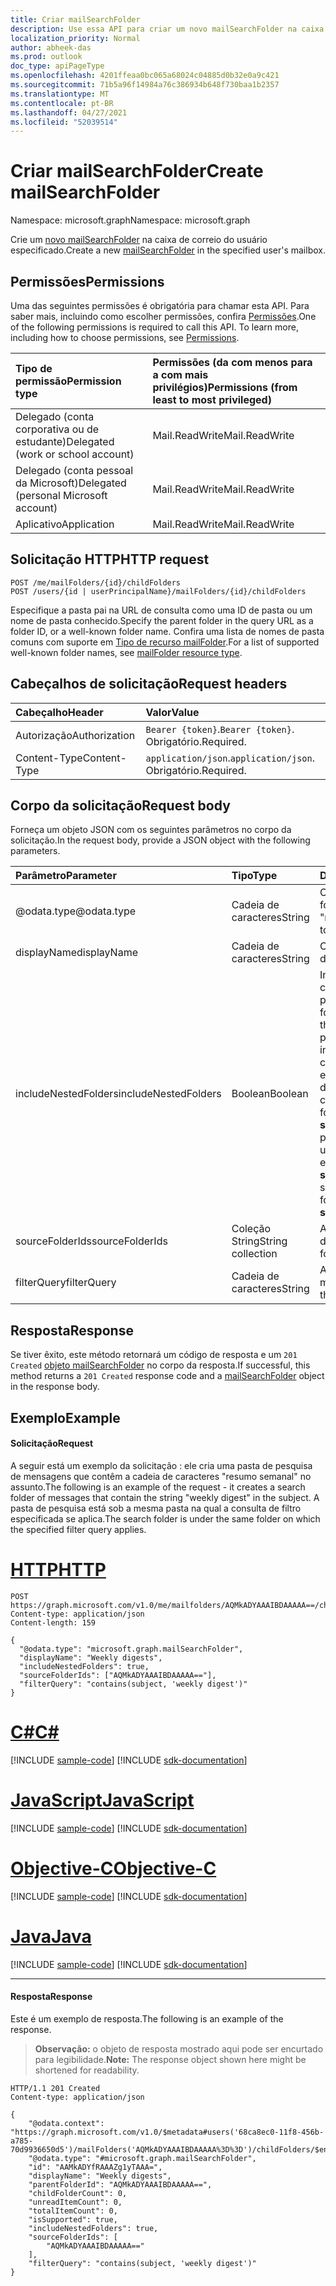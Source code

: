 ```yaml
---
title: Criar mailSearchFolder
description: Use essa API para criar um novo mailSearchFolder na caixa de correio do usuário especificado.
localization_priority: Normal
author: abheek-das
ms.prod: outlook
doc_type: apiPageType
ms.openlocfilehash: 4201ffeaa0bc065a68024c04885d0b32e0a9c421
ms.sourcegitcommit: 71b5a96f14984a76c386934b648f730baa1b2357
ms.translationtype: MT
ms.contentlocale: pt-BR
ms.lasthandoff: 04/27/2021
ms.locfileid: "52039514"
---
```

# <a name="create-mailsearchfolder"></a><span data-ttu-id="3a3d9-103">Criar mailSearchFolder</span><span class="sxs-lookup"><span data-stu-id="3a3d9-103">Create mailSearchFolder</span></span>

<span data-ttu-id="3a3d9-104">Namespace: microsoft.graph</span><span class="sxs-lookup"><span data-stu-id="3a3d9-104">Namespace: microsoft.graph</span></span>

<span data-ttu-id="3a3d9-105">Crie um [novo mailSearchFolder](../resources/mailsearchfolder.md) na caixa de correio do usuário especificado.</span><span class="sxs-lookup"><span data-stu-id="3a3d9-105">Create a new [mailSearchFolder](../resources/mailsearchfolder.md) in the specified user's mailbox.</span></span>

## <a name="permissions"></a><span data-ttu-id="3a3d9-106">Permissões</span><span class="sxs-lookup"><span data-stu-id="3a3d9-106">Permissions</span></span>

<span data-ttu-id="3a3d9-p101">Uma das seguintes permissões é obrigatória para chamar esta API. Para saber mais, incluindo como escolher permissões, confira [Permissões](/graph/permissions-reference).</span><span class="sxs-lookup"><span data-stu-id="3a3d9-p101">One of the following permissions is required to call this API. To learn more, including how to choose permissions, see [Permissions](/graph/permissions-reference).</span></span>

| <span data-ttu-id="3a3d9-109">Tipo de permissão</span><span class="sxs-lookup"><span data-stu-id="3a3d9-109">Permission type</span></span> | <span data-ttu-id="3a3d9-110">Permissões (da com menos para a com mais privilégios)</span><span class="sxs-lookup"><span data-stu-id="3a3d9-110">Permissions (from least to most privileged)</span></span> |
|:----------------|:--------------------------------------------|
|<span data-ttu-id="3a3d9-111">Delegado (conta corporativa ou de estudante)</span><span class="sxs-lookup"><span data-stu-id="3a3d9-111">Delegated (work or school account)</span></span> | <span data-ttu-id="3a3d9-112">Mail.ReadWrite</span><span class="sxs-lookup"><span data-stu-id="3a3d9-112">Mail.ReadWrite</span></span>    |
|<span data-ttu-id="3a3d9-113">Delegado (conta pessoal da Microsoft)</span><span class="sxs-lookup"><span data-stu-id="3a3d9-113">Delegated (personal Microsoft account)</span></span> | <span data-ttu-id="3a3d9-114">Mail.ReadWrite</span><span class="sxs-lookup"><span data-stu-id="3a3d9-114">Mail.ReadWrite</span></span>    |
|<span data-ttu-id="3a3d9-115">Aplicativo</span><span class="sxs-lookup"><span data-stu-id="3a3d9-115">Application</span></span> | <span data-ttu-id="3a3d9-116">Mail.ReadWrite</span><span class="sxs-lookup"><span data-stu-id="3a3d9-116">Mail.ReadWrite</span></span> |

## <a name="http-request"></a><span data-ttu-id="3a3d9-117">Solicitação HTTP</span><span class="sxs-lookup"><span data-stu-id="3a3d9-117">HTTP request</span></span>

<!-- { "blockType": "ignored" } -->

```http
POST /me/mailFolders/{id}/childFolders
POST /users/{id | userPrincipalName}/mailFolders/{id}/childFolders
```

<span data-ttu-id="3a3d9-118">Especifique a pasta pai na URL de consulta como uma ID de pasta ou um nome de pasta conhecido.</span><span class="sxs-lookup"><span data-stu-id="3a3d9-118">Specify the parent folder in the query URL as a folder ID, or a well-known folder name.</span></span> <span data-ttu-id="3a3d9-119">Confira uma lista de nomes de pasta comuns com suporte em [Tipo de recurso mailFolder](../resources/mailfolder.md).</span><span class="sxs-lookup"><span data-stu-id="3a3d9-119">For a list of supported well-known folder names, see [mailFolder resource type](../resources/mailfolder.md).</span></span>

## <a name="request-headers"></a><span data-ttu-id="3a3d9-120">Cabeçalhos de solicitação</span><span class="sxs-lookup"><span data-stu-id="3a3d9-120">Request headers</span></span>

| <span data-ttu-id="3a3d9-121">Cabeçalho</span><span class="sxs-lookup"><span data-stu-id="3a3d9-121">Header</span></span> | <span data-ttu-id="3a3d9-122">Valor</span><span class="sxs-lookup"><span data-stu-id="3a3d9-122">Value</span></span> |
|:-------|:------|
| <span data-ttu-id="3a3d9-123">Autorização</span><span class="sxs-lookup"><span data-stu-id="3a3d9-123">Authorization</span></span> | <span data-ttu-id="3a3d9-124">`Bearer {token}`.</span><span class="sxs-lookup"><span data-stu-id="3a3d9-124">`Bearer {token}`.</span></span> <span data-ttu-id="3a3d9-125">Obrigatório.</span><span class="sxs-lookup"><span data-stu-id="3a3d9-125">Required.</span></span> |
| <span data-ttu-id="3a3d9-126">Content-Type</span><span class="sxs-lookup"><span data-stu-id="3a3d9-126">Content-Type</span></span> | <span data-ttu-id="3a3d9-127">`application/json`.</span><span class="sxs-lookup"><span data-stu-id="3a3d9-127">`application/json`.</span></span> <span data-ttu-id="3a3d9-128">Obrigatório.</span><span class="sxs-lookup"><span data-stu-id="3a3d9-128">Required.</span></span> |

## <a name="request-body"></a><span data-ttu-id="3a3d9-129">Corpo da solicitação</span><span class="sxs-lookup"><span data-stu-id="3a3d9-129">Request body</span></span>

<span data-ttu-id="3a3d9-130">Forneça um objeto JSON com os seguintes parâmetros no corpo da solicitação.</span><span class="sxs-lookup"><span data-stu-id="3a3d9-130">In the request body, provide a JSON object with the following parameters.</span></span>

| <span data-ttu-id="3a3d9-131">Parâmetro</span><span class="sxs-lookup"><span data-stu-id="3a3d9-131">Parameter</span></span> | <span data-ttu-id="3a3d9-132">Tipo</span><span class="sxs-lookup"><span data-stu-id="3a3d9-132">Type</span></span> | <span data-ttu-id="3a3d9-133">Descrição</span><span class="sxs-lookup"><span data-stu-id="3a3d9-133">Description</span></span> |
|:----------|:-----|:------------|
| <span data-ttu-id="3a3d9-134">@odata.type</span><span class="sxs-lookup"><span data-stu-id="3a3d9-134">@odata.type</span></span> | <span data-ttu-id="3a3d9-135">Cadeia de caracteres</span><span class="sxs-lookup"><span data-stu-id="3a3d9-135">String</span></span> | <span data-ttu-id="3a3d9-136">O tipo de pasta a ser criada.</span><span class="sxs-lookup"><span data-stu-id="3a3d9-136">The type of folder to be created.</span></span> <span data-ttu-id="3a3d9-137">De definida como "microsoft.graph.mailSearchFolder".</span><span class="sxs-lookup"><span data-stu-id="3a3d9-137">Set to "microsoft.graph.mailSearchFolder".</span></span> |
| <span data-ttu-id="3a3d9-138">displayName</span><span class="sxs-lookup"><span data-stu-id="3a3d9-138">displayName</span></span> | <span data-ttu-id="3a3d9-139">Cadeia de caracteres</span><span class="sxs-lookup"><span data-stu-id="3a3d9-139">String</span></span> | <span data-ttu-id="3a3d9-140">O nome de exibição da nova pasta.</span><span class="sxs-lookup"><span data-stu-id="3a3d9-140">The display name of the new folder.</span></span>|
| <span data-ttu-id="3a3d9-141">includeNestedFolders</span><span class="sxs-lookup"><span data-stu-id="3a3d9-141">includeNestedFolders</span></span> | <span data-ttu-id="3a3d9-142">Boolean</span><span class="sxs-lookup"><span data-stu-id="3a3d9-142">Boolean</span></span> | <span data-ttu-id="3a3d9-143">Indica como a hierarquia de pastas de caixa de correio deve ser percorrido na pesquisa.</span><span class="sxs-lookup"><span data-stu-id="3a3d9-143">Indicates how the mailbox folder hierarchy should be traversed in the search.</span></span> <span data-ttu-id="3a3d9-144">`true` significa que uma pesquisa profunda deve ser feita para incluir pastas filho na hierarquia de cada pasta explicitamente especificada em **sourceFolderIds**.</span><span class="sxs-lookup"><span data-stu-id="3a3d9-144">`true` means that a deep search should be done to include child folders in the hierarchy of each folder explicitly specified in **sourceFolderIds**.</span></span> <span data-ttu-id="3a3d9-145">`false` significa uma pesquisa superficial de apenas cada uma das pastas explicitamente especificadas em **sourceFolderIds**.</span><span class="sxs-lookup"><span data-stu-id="3a3d9-145">`false` means a shallow search of only each of the folders explicitly specified in **sourceFolderIds**.</span></span> |
| <span data-ttu-id="3a3d9-146">sourceFolderIds</span><span class="sxs-lookup"><span data-stu-id="3a3d9-146">sourceFolderIds</span></span> | <span data-ttu-id="3a3d9-147">Coleção String</span><span class="sxs-lookup"><span data-stu-id="3a3d9-147">String collection</span></span> | <span data-ttu-id="3a3d9-148">As pastas de caixa de correio que devem ser mineradas.</span><span class="sxs-lookup"><span data-stu-id="3a3d9-148">The mailbox folders that should be mined.</span></span> |
| <span data-ttu-id="3a3d9-149">filterQuery</span><span class="sxs-lookup"><span data-stu-id="3a3d9-149">filterQuery</span></span> | <span data-ttu-id="3a3d9-150">Cadeia de caracteres</span><span class="sxs-lookup"><span data-stu-id="3a3d9-150">String</span></span> | <span data-ttu-id="3a3d9-151">A consulta OData para filtrar as mensagens.</span><span class="sxs-lookup"><span data-stu-id="3a3d9-151">The OData query to filter the messages.</span></span> |

## <a name="response"></a><span data-ttu-id="3a3d9-152">Resposta</span><span class="sxs-lookup"><span data-stu-id="3a3d9-152">Response</span></span>

<span data-ttu-id="3a3d9-153">Se tiver êxito, este método retornará um código de resposta e um `201 Created` [objeto mailSearchFolder](../resources/mailsearchfolder.md) no corpo da resposta.</span><span class="sxs-lookup"><span data-stu-id="3a3d9-153">If successful, this method returns a `201 Created` response code and a [mailSearchFolder](../resources/mailsearchfolder.md) object in the response body.</span></span>

## <a name="example"></a><span data-ttu-id="3a3d9-154">Exemplo</span><span class="sxs-lookup"><span data-stu-id="3a3d9-154">Example</span></span>

#### <a name="request"></a><span data-ttu-id="3a3d9-155">Solicitação</span><span class="sxs-lookup"><span data-stu-id="3a3d9-155">Request</span></span>

<span data-ttu-id="3a3d9-156">A seguir está um exemplo da solicitação : ele cria uma pasta de pesquisa de mensagens que contêm a cadeia de caracteres "resumo semanal" no assunto.</span><span class="sxs-lookup"><span data-stu-id="3a3d9-156">The following is an example of the request - it creates a search folder of messages that contain the string "weekly digest" in the subject.</span></span> <span data-ttu-id="3a3d9-157">A pasta de pesquisa está sob a mesma pasta na qual a consulta de filtro especificada se aplica.</span><span class="sxs-lookup"><span data-stu-id="3a3d9-157">The search folder is under the same folder on which the specified filter query applies.</span></span>

# <a name="http"></a>[<span data-ttu-id="3a3d9-158">HTTP</span><span class="sxs-lookup"><span data-stu-id="3a3d9-158">HTTP</span></span>](#tab/http)
<!-- {
  "blockType": "request",
  "sampleKeys": ["AQMkADYAAAIBDAAAAA=="],
  "name": "create_mailsearchfolder"
}-->

```http
POST https://graph.microsoft.com/v1.0/me/mailfolders/AQMkADYAAAIBDAAAAA==/childfolders
Content-type: application/json
Content-length: 159

{
  "@odata.type": "microsoft.graph.mailSearchFolder",
  "displayName": "Weekly digests",
  "includeNestedFolders": true,
  "sourceFolderIds": ["AQMkADYAAAIBDAAAAA=="],
  "filterQuery": "contains(subject, 'weekly digest')"
}
```
# <a name="c"></a>[<span data-ttu-id="3a3d9-159">C#</span><span class="sxs-lookup"><span data-stu-id="3a3d9-159">C#</span></span>](#tab/csharp)
[!INCLUDE [sample-code](../includes/snippets/csharp/create-mailsearchfolder-csharp-snippets.md)]
[!INCLUDE [sdk-documentation](../includes/snippets/snippets-sdk-documentation-link.md)]

# <a name="javascript"></a>[<span data-ttu-id="3a3d9-160">JavaScript</span><span class="sxs-lookup"><span data-stu-id="3a3d9-160">JavaScript</span></span>](#tab/javascript)
[!INCLUDE [sample-code](../includes/snippets/javascript/create-mailsearchfolder-javascript-snippets.md)]
[!INCLUDE [sdk-documentation](../includes/snippets/snippets-sdk-documentation-link.md)]

# <a name="objective-c"></a>[<span data-ttu-id="3a3d9-161">Objective-C</span><span class="sxs-lookup"><span data-stu-id="3a3d9-161">Objective-C</span></span>](#tab/objc)
[!INCLUDE [sample-code](../includes/snippets/objc/create-mailsearchfolder-objc-snippets.md)]
[!INCLUDE [sdk-documentation](../includes/snippets/snippets-sdk-documentation-link.md)]

# <a name="java"></a>[<span data-ttu-id="3a3d9-162">Java</span><span class="sxs-lookup"><span data-stu-id="3a3d9-162">Java</span></span>](#tab/java)
[!INCLUDE [sample-code](../includes/snippets/java/create-mailsearchfolder-java-snippets.md)]
[!INCLUDE [sdk-documentation](../includes/snippets/snippets-sdk-documentation-link.md)]

---


#### <a name="response"></a><span data-ttu-id="3a3d9-163">Resposta</span><span class="sxs-lookup"><span data-stu-id="3a3d9-163">Response</span></span>

<span data-ttu-id="3a3d9-164">Este é um exemplo de resposta.</span><span class="sxs-lookup"><span data-stu-id="3a3d9-164">The following is an example of the response.</span></span>

><span data-ttu-id="3a3d9-165">**Observação:** o objeto de resposta mostrado aqui pode ser encurtado para legibilidade.</span><span class="sxs-lookup"><span data-stu-id="3a3d9-165">**Note:** The response object shown here might be shortened for readability.</span></span>
<!-- {
  "blockType": "response",
  "truncated": true,
  "@odata.type": "microsoft.graph.mailSearchFolder"
} -->

```http
HTTP/1.1 201 Created
Content-type: application/json

{
    "@odata.context": "https://graph.microsoft.com/v1.0/$metadata#users('68ca8ec0-11f8-456b-a785-70d9936650d5')/mailFolders('AQMkADYAAAIBDAAAAA%3D%3D')/childFolders/$entity",
    "@odata.type": "#microsoft.graph.mailSearchFolder",
    "id": "AAMkADYfRAAAZg1yTAAA=",
    "displayName": "Weekly digests",
    "parentFolderId": "AQMkADYAAAIBDAAAAA==",
    "childFolderCount": 0,
    "unreadItemCount": 0,
    "totalItemCount": 0,
    "isSupported": true,
    "includeNestedFolders": true,
    "sourceFolderIds": [
        "AQMkADYAAAIBDAAAAA=="
    ],
    "filterQuery": "contains(subject, 'weekly digest')"
}
```


<!-- uuid: 8fcb5dbc-d5aa-4681-8e31-b001d5168d79
2015-10-25 14:57:30 UTC -->
<!--
{
  "type": "#page.annotation",
  "description": "Create mailSearchFolder",
  "keywords": "",
  "section": "documentation",
  "tocPath": "",
  "suppressions": [

  ]
}
-->

